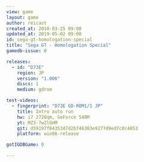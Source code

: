 ```yaml
---
view: game
layout: game
author: reicast
created_at: 2018-03-25 09:00
updated_at: 2019-05-02 09:00
id: sega-gt-homologation-special
title: "Sega GT - Homologation Special"
gamedb-issue: 0

releases:
  - id: "D73E"
    region: JP
    version: "1.006"
    discs: 1
    medium: gdrom

test-videos:
  - fingerprint: "D73E GD-ROM1/1 JP"
    title: Intro auto run
    hw: i7 2720qm, GeForce 540M
    yt: MZ3-7wZlGHM
    git: d59197f84353d7d2b746383e9277d9ed7c8c4053
    platform: win86-release

gotIGDBGame: 0

---
```

